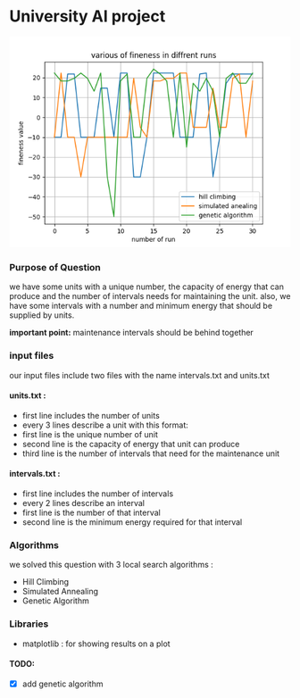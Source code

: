 # University AI project

![Example Output](https://github.com/shervindadashzade/university-ai/blob/master/example_output.png)

### Purpose of Question

we have some units with a unique number, the capacity of energy that can produce and the number of intervals needs for maintaining the unit.
also, we have some intervals with a number and minimum energy that should be supplied by units.

**important point:** maintenance intervals should be behind together

### input files

our input files include two files with the name intervals.txt and units.txt

#### units.txt :

- first line includes the number of units
- every 3 lines describe a unit with this format:
- first line is the unique number of unit
- second line is the capacity of energy that unit can produce
- third line is the number of intervals that need for the maintenance unit

#### intervals.txt :

- first line includes the number of intervals
- every 2 lines describe an interval
- first line is the number of that interval
- second line is the minimum energy required for that interval

### Algorithms

we solved this question with 3 local search algorithms :

- Hill Climbing
- Simulated Annealing
- Genetic Algorithm

### Libraries

- matplotlib : for showing results on a plot

#### TODO:

- [x] add genetic algorithm
